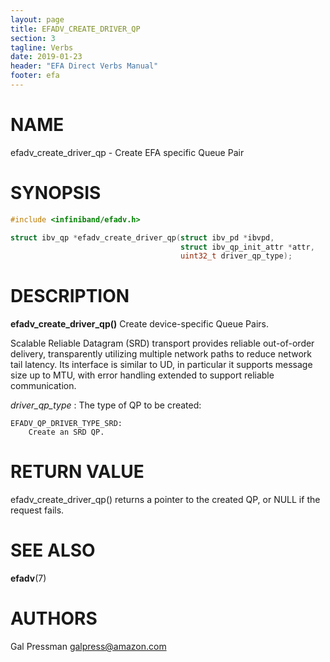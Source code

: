 ```yaml
---
layout: page
title: EFADV_CREATE_DRIVER_QP
section: 3
tagline: Verbs
date: 2019-01-23
header: "EFA Direct Verbs Manual"
footer: efa
---
```


# NAME
efadv_create_driver_qp - Create EFA specific Queue Pair
# SYNOPSIS
```c
#include <infiniband/efadv.h>

struct ibv_qp *efadv_create_driver_qp(struct ibv_pd *ibvpd,
                                      struct ibv_qp_init_attr *attr,
                                      uint32_t driver_qp_type);
```

# DESCRIPTION
**efadv_create_driver_qp()**
Create device-specific Queue Pairs.

Scalable Reliable Datagram (SRD) transport provides reliable out-of-order
delivery, transparently utilizing multiple network paths to reduce network tail
latency. Its interface is similar to UD, in particular it supports message size
up to MTU, with error handling extended to support reliable communication.

*driver_qp_type*
:	The type of QP to be created:

	EFADV_QP_DRIVER_TYPE_SRD:
		Create an SRD QP.

# RETURN VALUE
efadv_create_driver_qp() returns a pointer to the created QP, or NULL if the request fails.

# SEE ALSO
**efadv**(7)

# AUTHORS
Gal Pressman <galpress@amazon.com>
